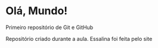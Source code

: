 # Olá, Mundo!
 Primeiro repositório de Git e GitHub

 Repositório criado durante a aula.
Essalina foi feita pelo site
